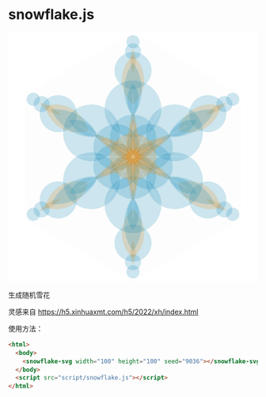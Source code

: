 # snowflake.js
![screenshot](https://github.com/e1y4r/snowflake/blob/main/screenshot.png)

生成随机雪花

灵感来自 https://h5.xinhuaxmt.com/h5/2022/xh/index.html

使用方法：
```html
<html>
  <body>
    <snowflake-svg width="100" height="100" seed="9036"></snowflake-svg>
  </body>
  <script src="script/snowflake.js"></script>
</html>
```
